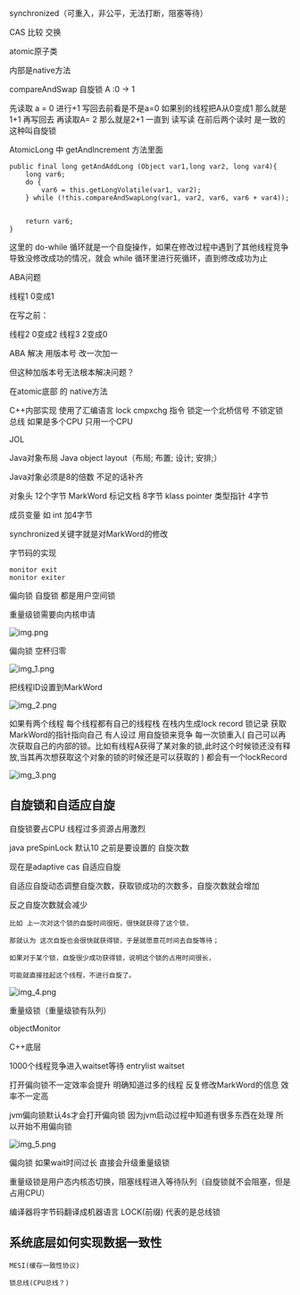 synchronized（可重入，非公平，无法打断，阻塞等待）


CAS 比较 交换

atomic原子类

内部是native方法

compareAndSwap  自旋锁
A :0 -> 1

先读取 a = 0  进行+1 写回去前看是不是a=0 如果别的线程把A从0变成1 那么就是1+1 
再写回去 再读取A= 2 那么就是2+1
一直到  读写读 在前后两个读时 是一致的
这种叫自旋锁

AtomicLong  中  getAndIncrement 方法里面
```
public final long getAndAddLong (Object var1,long var2, long var4){
    long var6;
    do {
        var6 = this.getLongVolatile(var1, var2);
    } while (!this.compareAndSwapLong(var1, var2, var6, var6 + var4));
 
 
    return var6;
}
```
这里的 do-while 循环就是一个自旋操作，如果在修改过程中遇到了其他线程竞争导致没修改成功的情况，就会 while 循环里进行死循环，直到修改成功为止



ABA问题

线程1  0变成1

在写之前：

线程2  0变成2
线程3  2变成0

ABA 解决 用版本号 改一次加一

但这种加版本号无法根本解决问题？

在atomic底部 的 native方法 

C++内部实现 使用了汇编语言 lock cmpxchg 指令
锁定一个北桥信号 不锁定锁总线
如果是多个CPU 只用一个CPU

JOL 

Java对象布局 Java object layout（布局; 布置; 设计; 安排;）

Java对象必须是8的倍数 不足的话补齐

对象头 12个字节   MarkWord 标记文档 8字节  klass pointer 类型指针 4字节

成员变量 如 int 加4字节

synchronized关键字就是对MarkWord的修改

字节码的实现

    monitor exit
    monitor exiter

偏向锁 自旋锁 都是用户空间锁

重量级锁需要向内核申请

![img.png](../JVM/img/img.png)

偏向锁 空杯归零

![img_1.png](../JVM/img/img_1.png)

把线程ID设置到MarkWord

![img_2.png](../JVM/img/img_2.png)

如果有两个线程  每个线程都有自己的线程栈
在栈内生成lock record 锁记录
获取MarkWord的指针指向自己 有人设过 用自旋锁来竞争
每一次锁重入(
自己可以再次获取自己的内部的锁。比如有线程A获得了某对象的锁,此时这个时候锁还没有释放,当其再次想获取这个对象的锁的时候还是可以获取的
) 都会有一个lockRecord

![img_3.png](../JVM/img/img_3.png)


自旋锁和自适应自旋
---

自旋锁要占CPU 线程过多资源占用激烈

java preSpinLock 默认10 之前是要设置的 自旋次数

现在是adaptive cas 自适应自旋

自适应自旋动态调整自旋次数，获取锁成功的次数多，自旋次数就会增加

反之自旋次数就会减少

    比如 上一次对这个锁的自旋时间很短，很快就获得了这个锁，

    那就认为 这次自旋也会很快就获得锁，于是就愿意花时间去自旋等待；
    
    如果对于某个锁，自旋很少成功获得锁，说明这个锁的占用时间很长，

    可能就直接挂起这个线程，不进行自旋了。

![img_4.png](../JVM/img/img_4.png)


重量级锁（重量级锁有队列）

objectMonitor

C++底层

1000个线程竞争进入waitset等待
entrylist waitset

打开偏向锁不一定效率会提升
明确知道过多的线程 反复修改MarkWord的信息 效率不一定高

jvm偏向锁默认4s才会打开偏向锁
因为jvm启动过程中知道有很多东西在处理 所以开始不用偏向锁

![img_5.png](../JVM/img/img_5.png)

偏向锁 如果wait时间过长 直接会升级重量级锁

重量级锁是用户态内核态切换，阻塞线程进入等待队列（自旋锁就不会阻塞，但是占用CPU）

编译器将字节码翻译成机器语言 LOCK(前缀) 代表的是总线锁

系统底层如何实现数据一致性
---

    MESI(缓存一致性协议)

    锁总线(CPU总线？)
